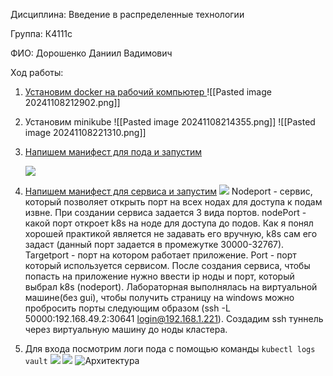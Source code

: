 Дисциплина: Введение в распределенные технологии

Группа: К4111с

ФИО: Дорошенко Даниил Вадимович

Ход работы:
1. [Установим docker на рабочий компьютер ](https://docs.docker.com/engine/install/ubuntu/)
![[Pasted image 20241108212902.png]]
2. Установим minikube 
![[Pasted image 20241108214355.png]]
![[Pasted image 20241108221310.png]]
3. [Напишем манифест для пода и запустим](https://github.com/Dandor1304/k8s-labs/blob/develop/lab1/lab1/vault-pod.yaml)
   
   ![](https://github.com/Dandor1304/k8s-labs/blob/develop/lab1/lab1/Pasted%20image%2020241109012828.png)
 
4. [Напишем манифест для сервиса и запустим](https://github.com/Dandor1304/k8s-labs/blob/develop/lab1/lab1/nodeport-service.yaml) 
![](https://github.com/Dandor1304/k8s-labs/blob/develop/lab1/lab1/Pasted%20image%2020241109010157.png)
Nodeport - сервис, который позволяет открыть порт на всех нодах для доступа к подам извне. При создании сервиса задается 3 вида портов. nodePort - какой порт откроет k8s на ноде для доступа до подов. Как я понял хорошей практикой является не задавать его вручную, k8s сам его задаст (данный порт задается в промежутке 30000-32767). Targetport - порт на котором работает приложение. Port - порт который используется сервисом.
После создания сервиса, чтобы попасть на приложение нужно ввести ip ноды и порт, который выбрал k8s (nodeport).
Лабораторная выполнялась на виртуальной машине(без gui), чтобы получить страницу на windows можно пробросить порты следующим образом (ssh -L 50000:192.168.49.2:30641 login@192.168.1.221). Создадим ssh туннель через виртуальную машину до ноды кластера.

5. Для входа посмотрим логи пода с помощью команды `kubectl logs vault` 
    ![](https://github.com/Dandor1304/k8s-labs/blob/develop/lab1/lab1/Pasted%20image%2020241109011902.png)
![](https://github.com/Dandor1304/k8s-labs/blob/develop/lab1/lab1/Pasted%20image%2020241109012424.png)
![Архитектура](https://github.com/Dandor1304/k8s-labs/blob/develop/lab1/lab1/Диаграмма%20без%20названия.drawio%20(15).png)
